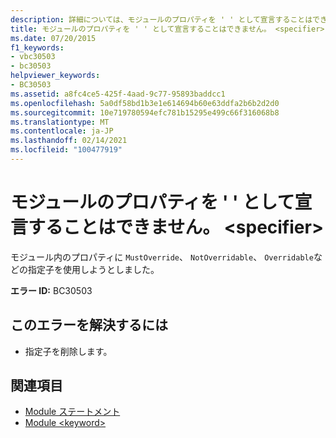 ```yaml
---
description: 詳細については、モジュールのプロパティを ' ' として宣言することはできません。 <specifier>
title: モジュールのプロパティを ' ' として宣言することはできません。 <specifier>
ms.date: 07/20/2015
f1_keywords:
- vbc30503
- bc30503
helpviewer_keywords:
- BC30503
ms.assetid: a8fc4ce5-425f-4aad-9c77-95893baddcc1
ms.openlocfilehash: 5a0df58bd1b3e1e614694b60e63ddfa2b6b2d2d0
ms.sourcegitcommit: 10e719780594efc781b15295e499c66f316068b8
ms.translationtype: MT
ms.contentlocale: ja-JP
ms.lasthandoff: 02/14/2021
ms.locfileid: "100477919"
---
```

# <a name="properties-in-a-module-cannot-be-declared-specifier"></a>モジュールのプロパティを ' ' として宣言することはできません。 \<specifier>

モジュール内のプロパティに `MustOverride`、 `NotOverridable`、 `Overridable`などの指定子を使用しようとしました。  
  
 **エラー ID:** BC30503  
  
## <a name="to-correct-this-error"></a>このエラーを解決するには  
  
- 指定子を削除します。  
  
## <a name="see-also"></a>関連項目

- [Module ステートメント](../language-reference/statements/module-statement.md)
- [Module \<keyword>](../language-reference/modifiers/module-keyword.md)
